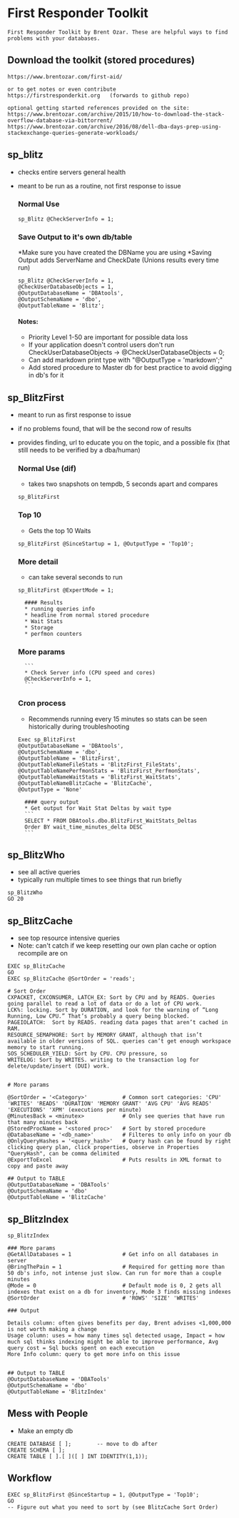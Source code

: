 # First Responder Toolkit

    First Responder Toolkit by Brent Ozar. These are helpful ways to find problems with your databases.
    
## Download the toolkit (stored procedures)

    https://www.brentozar.com/first-aid/
    
    or to get notes or even contribute
    https://firstresponderkit.org   (forwards to github repo)
    
    optional getting started references provided on the site:
    https://www.brentozar.com/archive/2015/10/how-to-download-the-stack-overflow-database-via-bittorrent/
    https://www.brentozar.com/archive/2016/08/dell-dba-days-prep-using-stackexchange-queries-generate-workloads/
    
## sp_blitz

* checks entire servers general health
* meant to be run as a routine, not first response to issue

    ### Normal Use
    ```
    sp_Blitz @CheckServerInfo = 1;
    ```
    
    ### Save Output to it's own db/table
    *Make sure you have created the DBName you are using
    *Saving Output adds ServerName and CheckDate (Unions results every time run)
    
    ```
    sp_Blitz @CheckServerInfo = 1,
    @CheckUserDatabaseObjects = 1,
    @OutputDatabaseName = 'DBAtools',
    @OutputSchemaName = 'dbo',
    @OutputTableName = 'Blitz';
    ```
    
    
    #### Notes: 
    * Priority Level 1-50 are important for possible data loss
    * If your application doesn't control users don't run CheckUserDatabaseObjects -> @CheckUserDatabaseObjects = 0;
    * Can add markdown print type with "@OutputType = 'markdown';"
    * Add stored procedure to Master db for best practice to avoid digging in db's for it
    
## sp_BlitzFirst

* meant to run as first response to issue
* if no problems found, that will be the second row of results
* provides finding, url to educate you on the topic, and a possible fix (that still needs to be verified by a dba/human)

    ### Normal Use (dif)
    * takes two snapshots on tempdb, 5 seconds apart and compares
    ```
    sp_BlitzFirst
    ```
    
    ### Top 10
    * Gets the top 10 Waits    
    ```
    sp_BlitzFirst @SinceStartup = 1, @OutputType = 'Top10';
    ```

        
    ### More detail
    * can take several seconds to run
    ```
    sp_BlitzFirst @ExpertMode = 1;
    ```
        #### Results
        * running queries info
        * headline from normal stored procedure
        * Wait Stats
        * Storage
        * perfmon counters
        
    ### More params
        
        ```
        * Check Server info (CPU speed and cores)
        @CheckServerInfo = 1,
        ```
        
    ### Cron process
    
    * Recommends running every 15 minutes so stats can be seen historically during troubleshooting
    
    
    ```
    Exec sp_BlitzFirst
	@OutputDatabaseName = 'DBAtools',
	@OutputSchemaName = 'dbo',
	@OutputTableName = 'BlitzFirst',
	@OutputTableNameFileStats = 'BlitzFirst_FileStats',
	@OutputTableNamePerfmonStats = 'BlitzFirst_PerfmonStats',
	@OutputTableNameWaitStats = 'BlitzFirst_WaitStats',
	@OutputTableNameBlitzCache = 'BlitzCache',
	@OutputType = 'None'
    ```
    
        #### query output
        * Get output for Wait Stat Deltas by wait type
        ```
        SELECT * FROM DBAtools.dbo.BlitzFirst_WaitStats_Deltas
        Order BY wait_time_minutes_delta DESC
        ```

## sp_BlitzWho
* see all active queries
* typically run multiple times to see things that run briefly

```
sp_BlitzWho
GO 20
```

## sp_BlitzCache
* see top resource intensive queries
* Note: can't catch if we keep resetting our own plan cache or option recompile are on

```
EXEC sp_BlitzCache
GO
EXEC sp_BlitzCache @SortOrder = 'reads';
```

    # Sort Order
    CXPACKET, CXCONSUMER, LATCH_EX: Sort by CPU and by READS. Queries going parallel to read a lot of data or do a lot of CPU work. 
    LCK%: locking. Sort by DURATION, and look for the warning of “Long Running, Low CPU.” That’s probably a query being blocked.
    PAGEIOLATCH:  Sort by READS. reading data pages that aren’t cached in RAM.
    RESOURCE_SEMAPHORE: Sort by MEMORY GRANT, although that isn’t available in older versions of SQL. queries can’t get enough workspace memory to start running. 
    SOS_SCHEDULER_YIELD: Sort by CPU. CPU pressure, so 
    WRITELOG: Sort by WRITES. writing to the transaction log for delete/update/insert (DUI) work. 
    
    
    # More params
    
    @SortOrder = '<Category>'           # Common sort categories: 'CPU' 'WRITES' 'READS' 'DURATION' 'MEMORY GRANT' 'AVG CPU' 'AVG READS' 'EXECUTIONS' 'XPM' (executions per minute)
    @MinutesBack = <minutex>            # Only see queries that have run that many minutes back
    @StoredProcName = '<stored proc>'   # Sort by stored procedure
    @DatabaseName = '<db_name>'         # Filteres to only info on your db
    @OnlyQueryHashes = '<query_hash>'   # Query hash can be found by right clicking query plan, click properties, observe in Properties "QueryHash", can be comma delimited
    @ExportToExcel                      # Puts results in XML format to copy and paste away
    
    ## Output to TABLE
    @OutputDatabaseName = 'DBATools'
    @OutputSchemaName = 'dbo'
    @OutputTableName = 'BlitzCache'
    
## sp_BlitzIndex

```
sp_BlitzIndex
```

    ### More params
    @GetAllDatabases = 1                # Get info on all databases in server
    @BringThePain = 1                   # Required for getting more than 50 db's info, not intense just slow. Can run for more than a couple minutes
    @Mode = 0                           # Default mode is 0, 2 gets all indexes that exist on a db for inventory, Mode 3 finds missing indexes
    @SortOrder                          # 'ROWS' 'SIZE' 'WRITES'
    
    ### Output
    
    Details column: often gives benefits per day, Brent advises <1,000,000 is not worth making a change
    Usage column: uses = how many times sql detected usage, Impact = how much sql thinks indexing might be able to improve performance, Avg query cost = Sql bucks spent on each execution
    More Info column: query to get more info on this issue


    ## Output to TABLE
    @OutputDatabaseName = 'DBATools'
    @OutputSchemaName = 'dbo'
    @OutputTableName = 'BlitzIndex'
    
## Mess with People
* Make an empty db

```
CREATE DATABASE [ ];        -- move to db after
CREATE SCHEMA [ ];
CREATE TABLE [ ].[ ]([ ] INT IDENTITY(1,1));
```
    
## Workflow

    EXEC sp_BlitzFirst @SinceStartup = 1, @OutputType = 'Top10';
    GO
    -- Figure out what you need to sort by (see BlitzCache Sort Order)